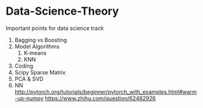 # Data-Science-Theory
Important points for data science track

   1. Bagging vs Boosting
   2. Model Algorithms
      1. K-means
      2. KNN
   3. Coding
   4. Scipy Sparse Matrix
   5. PCA & SVD
   6. NN
       http://pytorch.org/tutorials/beginner/pytorch_with_examples.html#warm-up-numpy
       https://www.zhihu.com/question/62482926
